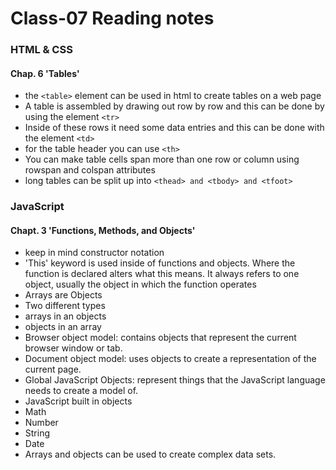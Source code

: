 # Class-07 Reading notes

 ### HTML & CSS

#### Chap. 6 'Tables'
* the ```<table>``` element can be used in html to create tables on a web page
* A table is assembled by drawing out row by row and this can be done by using the element ```<tr>```
* Inside of these rows it need some data entries and this can be done with the element ```<td>```
* for the table header you can use ```<th>```
* You can make table cells span more than one row or column using rowspan and colspan attributes
* long tables can be split up into ```<thead> and <tbody> and <tfoot>```

### JavaScript

#### Chapt. 3 'Functions, Methods, and Objects'
* keep in mind constructor notation
* 'This' keyword is used inside of functions and objects. Where the function is declared alters what this means. It always refers to one object, usually the object in which the function operates
* Arrays are Objects
* Two different types
* arrays in an objects 
* objects in an array
* Browser object model: contains objects that represent the current browser window or tab.
* Document object model: uses objects to create a representation of the current page.
* Global JavaScript Objects: represent things that the JavaScript language needs to create a model of. 
* JavaScript built in objects
* Math
* Number
* String
* Date
* Arrays and objects can be used to create complex data sets.